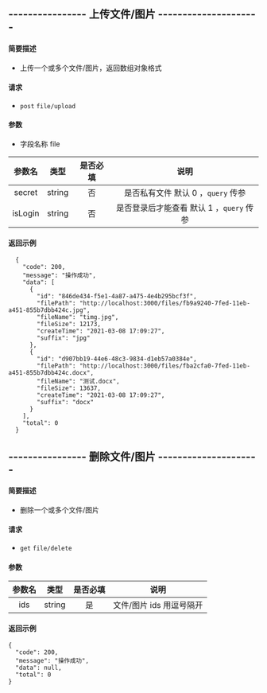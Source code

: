 ## ---------------- 上传文件/图片 ---------------------

#### 简要描述

- 上传一个或多个文件/图片，返回数组对象格式

#### 请求

- `post` `file/upload`

#### 参数

- 字段名称 file

| 参数名 | 类型 | 是否必填 | 说明 |
|:---:|:---:|:---:|:---:|
| secret | string | 否 | 是否私有文件 默认 0 ，`query` 传参 |
| isLogin | string | 否 | 是否登录后才能查看 默认 1 ，`query` 传参 |

#### 返回示例

```
  {
    "code": 200,
    "message": "操作成功",
    "data": [
      {
        "id": "846de434-f5e1-4a87-a475-4e4b295bcf3f",
        "filePath": "http://localhost:3000/files/fb9a9240-7fed-11eb-a451-855b7dbb424c.jpg",
        "fileName": "timg.jpg",
        "fileSize": 12173,
        "createTime": "2021-03-08 17:09:27",
        "suffix": "jpg"
      },
      {
        "id": "d907bb19-44e6-48c3-9834-d1eb57a0384e",
        "filePath": "http://localhost:3000/files/fba2cfa0-7fed-11eb-a451-855b7dbb424c.docx",
        "fileName": "测试.docx",
        "fileSize": 13637,
        "createTime": "2021-03-08 17:09:27",
        "suffix": "docx"
      }
    ],
    "total": 0
  }
```

## ---------------- 删除文件/图片 ---------------------

#### 简要描述

- 删除一个或多个文件/图片 

#### 请求

- `get` `file/delete`

#### 参数

| 参数名 | 类型 | 是否必填 | 说明 |
|:---:|:---:|:---:|:---:|
| ids | string | 是 | 文件/图片 ids 用逗号隔开 |

#### 返回示例

```
{
  "code": 200,
  "message": "操作成功",
  "data": null,
  "total": 0
}
```